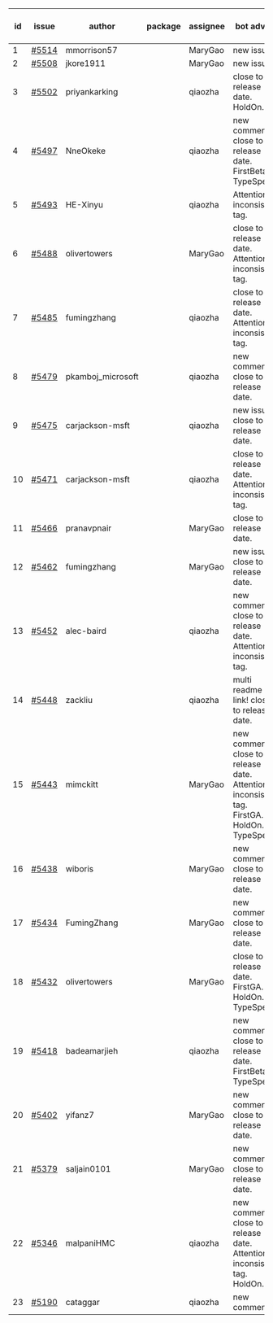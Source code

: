 | id | issue | author | package | assignee | bot advice | created date of issue | target release date | date from target |
| ------ | ------ | ------ | ------ | ------ | ------ | ------ | ------ | :-----: |
| 1 | [#5514](https://github.com/Azure/sdk-release-request/issues/5514) | mmorrison57 |  | MaryGao | new issue. | 09-18 | 10-25 |  |
| 2 | [#5508](https://github.com/Azure/sdk-release-request/issues/5508) | jkore1911 |  | MaryGao | new issue. | 09-16 | 10-24 |  |
| 3 | [#5502](https://github.com/Azure/sdk-release-request/issues/5502) | priyankarking |  | qiaozha | close to release date. HoldOn. | 09-13 | 09-27 | 2 |
| 4 | [#5497](https://github.com/Azure/sdk-release-request/issues/5497) | NneOkeke |  | qiaozha | new comment. close to release date. FirstBeta. TypeSpec. | 09-13 | 09-27 | 2 |
| 5 | [#5493](https://github.com/Azure/sdk-release-request/issues/5493) | HE-Xinyu |  | qiaozha | Attention to inconsistent tag. | 09-13 | 10-24 |  |
| 6 | [#5488](https://github.com/Azure/sdk-release-request/issues/5488) | olivertowers |  | MaryGao | close to release date. Attention to inconsistent tag. | 09-12 | 09-27 | 2 |
| 7 | [#5485](https://github.com/Azure/sdk-release-request/issues/5485) | fumingzhang |  | qiaozha | close to release date. Attention to inconsistent tag. | 09-12 | 09-26 | 1 |
| 8 | [#5479](https://github.com/Azure/sdk-release-request/issues/5479) | pkamboj_microsoft |  | qiaozha | new comment. close to release date. | 09-10 | 09-26 | 1 |
| 9 | [#5475](https://github.com/Azure/sdk-release-request/issues/5475) | carjackson-msft |  | qiaozha | new issue. close to release date. | 09-09 | 09-27 | 2 |
| 10 | [#5471](https://github.com/Azure/sdk-release-request/issues/5471) | carjackson-msft |  | qiaozha | close to release date. Attention to inconsistent tag. | 09-09 | 09-27 | 2 |
| 11 | [#5466](https://github.com/Azure/sdk-release-request/issues/5466) | pranavpnair |  | MaryGao | close to release date. | 09-06 | 09-27 | 2 |
| 12 | [#5462](https://github.com/Azure/sdk-release-request/issues/5462) | fumingzhang |  | MaryGao | new issue. close to release date. | 09-02 | 09-26 | 1 |
| 13 | [#5452](https://github.com/Azure/sdk-release-request/issues/5452) | alec-baird |  | qiaozha | new comment. close to release date. Attention to inconsistent tag. | 08-30 | 09-27 | 2 |
| 14 | [#5448](https://github.com/Azure/sdk-release-request/issues/5448) | zackliu |  | qiaozha | multi readme link! close to release date. | 08-26 | 09-26 | 1 |
| 15 | [#5443](https://github.com/Azure/sdk-release-request/issues/5443) | mimckitt |  | MaryGao | new comment. close to release date. Attention to inconsistent tag. FirstGA. HoldOn. TypeSpec. | 08-22 | 09-27 | 2 |
| 16 | [#5438](https://github.com/Azure/sdk-release-request/issues/5438) | wiboris |  | MaryGao | new comment. close to release date. | 08-22 | 09-27 | 2 |
| 17 | [#5434](https://github.com/Azure/sdk-release-request/issues/5434) | FumingZhang |  | MaryGao | new comment. close to release date. | 08-22 | 09-26 | 1 |
| 18 | [#5432](https://github.com/Azure/sdk-release-request/issues/5432) | olivertowers |  | MaryGao | close to release date. FirstGA. HoldOn. TypeSpec. | 08-19 | 09-27 | 2 |
| 19 | [#5418](https://github.com/Azure/sdk-release-request/issues/5418) | badeamarjieh |  | qiaozha | new comment. close to release date. FirstBeta. TypeSpec. | 08-12 | 09-26 | 1 |
| 20 | [#5402](https://github.com/Azure/sdk-release-request/issues/5402) | yifanz7 |  | MaryGao | new comment. close to release date. | 08-07 | 09-27 | 2 |
| 21 | [#5379](https://github.com/Azure/sdk-release-request/issues/5379) | saljain0101 |  | MaryGao | new comment. close to release date. | 07-26 | 09-26 | 1 |
| 22 | [#5346](https://github.com/Azure/sdk-release-request/issues/5346) | malpaniHMC |  | qiaozha | new comment. close to release date. Attention to inconsistent tag. HoldOn. | 07-18 | 09-26 | 1 |
| 23 | [#5190](https://github.com/Azure/sdk-release-request/issues/5190) | cataggar |  | qiaozha | new comment. | 05-08 | 06-25 |  |

